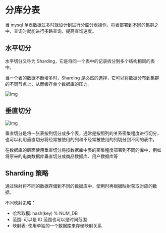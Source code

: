 # 分库分表

当 mysql 单表数据过多时就设计到进行分库分表操作。将表部署到不同的集群之中，查询时就能进行多路查询，提高查询速度。

## 水平切分

水平切分又称为 Sharding，它是将同一个表中的记录拆分到多个结构相同的表中。

当一个表的数据不断增多时，Sharding 是必然的选择，它可以将数据分布到集群的不同节点上，从而缓存单个数据库的压力。

![img](https://s2.loli.net/2023/12/08/KEdkcMWN81PprwQ.jpg)

## 垂直切分

![img](https://s2.loli.net/2023/12/08/CfUWO4uPLHQzn5V.jpg)

垂直切分是将一张表按列切分成多个表，通常是按照列的关系密集程度进行切分，也可以利用垂直切分将经常被使用的列和不经常被使用的列切分到不同的表中。

在数据库的层面使用垂直切分将按数据库中表的密集程度部署到不同的库中，例如将原来的电商数据库垂直切分成商品数据库、用户数据库等

## Sharding 策略

通过映射将不同的数据存储到不同的数据库中，使用时再根据映射获取对应的数据。

不同映射策略：

- 哈希取模: hash(key) % NUM_DB
- 范围: 可以是 ID 范围也可以是时间范围
- 映射表: 使用单独的一个数据库来存储映射关系

